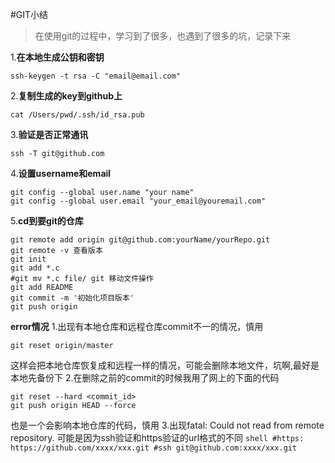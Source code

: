 #GIT小结
>在使用git的过程中，学习到了很多，也遇到了很多的坑，记录下来

1.**在本地生成公钥和密钥**
```shell
ssh-keygen -t rsa -C "email@email.com"
```
2.**复制生成的key到github上**
```shell
cat /Users/pwd/.ssh/id_rsa.pub
```
3.**验证是否正常通讯**
```shell
ssh -T git@github.com
```
4.**设置username和email**
```shell
git config --global user.name "your name"
git config --global user.email "your_email@youremail.com"
```
5.**cd到要git的仓库**
```shell
git remote add origin git@github.com:yourName/yourRepo.git
git remote -v 查看版本
git init
git add *.c
#git mv *.c file/ git 移动文件操作
git add README
git commit -m '初始化项目版本'
git push origin
```
**error情况**
1.出现有本地仓库和远程仓库commit不一的情况，慎用
```shell
git reset origin/master
```
这样会把本地仓库恢复成和远程一样的情况，可能会删除本地文件，坑啊,最好是本地先备份下
2.在删除之前的commit的时候我用了网上的下面的代码
```shell
git reset --hard <commit_id>
git push origin HEAD --force
```
也是一个会影响本地仓库的代码，慎用
3.出现fatal: Could not read from remote repository.
	可能是因为ssh验证和https验证的url格式的不同
    ```shell
    #https:
    https://github.com/xxxx/xxx.git
    #ssh
    git@github.com:xxxx/xxx.git
    ```